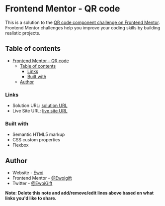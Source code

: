 # Frontend Mentor - QR code 

This is a solution to the [QR code component challenge on Frontend Mentor](https://www.frontendmentor.io/challenges/qr-code-component-iux_sIO_H). Frontend Mentor challenges help you improve your coding skills by building realistic projects.

## Table of contents

- [Frontend Mentor - QR code](#frontend-mentor---qr-code)
  - [Table of contents](#table-of-contents)
    - [Links](#links)
    - [Built with](#built-with)
  - [Author](#author)



### Links

- Solution URL: [solution URL](git@github.com.Ewoigift/QR-CODE-CHALLENGE.git)
- Live Site URL: [live site URL](https://ewoigift.github.io/QR-CODE-CHALLENGE/)


### Built with

- Semantic HTML5 markup
- CSS custom properties
- Flexbox




## Author

- Website - [Ewoi](https://ewoigiftportfolio.netlify.app/)
- Frontend Mentor - [@Ewoigift](https://www.frontendmentor.io/profile/Ewoigift)
- Twitter - [@EwoiGift](https://twitter.com/EwoiGift)

**Note: Delete this note and add/remove/edit lines above based on what links you'd like to share.**


